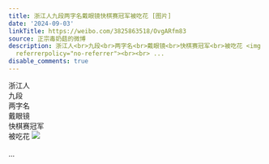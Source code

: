```yaml
---
title: 浙江人九段两字名戴眼镜快棋赛冠军被吃花 [图片]
date: '2024-09-03'
linkTitle: https://weibo.com/3825863518/OvgARfm83
source: 正宗毒奶菇的微博
description: 浙江人<br>九段<br>两字名<br>戴眼镜<br>快棋赛冠军<br>被吃花 <img style="" src="https://tvax2.sinaimg.cn/large/e40a0b5egy1htahm6jsp1j20zo2564qp.jpg"
  referrerpolicy="no-referrer"><br><br> ...
disable_comments: true
---
```

浙江人<br>九段<br>两字名<br>戴眼镜<br>快棋赛冠军<br>被吃花 <img style="" src="https://tvax2.sinaimg.cn/large/e40a0b5egy1htahm6jsp1j20zo2564qp.jpg" referrerpolicy="no-referrer"><br><br> ...
